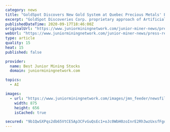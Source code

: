 ```yaml
---
category: news
title: "GoldSpot Discovers New Gold System at Quebec Precious Metals' Elmer East Gold Project Using Artificial Intelligence"
excerpt: "GoldSpot Discoveries Corp. proprietary approach of Artificial Intelligence (AI) and geological interpretation yields positive results in"
publishedDateTime: 2020-09-17T18:46:00Z
originalUrl: "https://www.juniorminingnetwork.com/junior-miner-news/press-releases/2682-tsx-venture/spot/84292-goldspot-discovers-new-gold-system-at-quebec-precious-metals-elmer-east-gold-project-using-artificial-intelligence.html"
webUrl: "https://www.juniorminingnetwork.com/junior-miner-news/press-releases/2682-tsx-venture/spot/84292-goldspot-discovers-new-gold-system-at-quebec-precious-metals-elmer-east-gold-project-using-artificial-intelligence.html"
type: article
quality: 15
heat: 15
published: false

provider:
  name: Best Junior Mining Stocks
  domain: juniorminingnetwork.com

topics:
  - AI

images:
  - url: "https://www.juniorminingnetwork.com/images/jmn_feeder/newsfile/SPOT64040_4b75ad3c542a5836_001full.jpg-5f63874e66ee2-875px.jpg"
    width: 875
    height: 656
    isCached: true

secured: "9b1QwSXPqs2db65VtCE5Ap3CFvGuQsEc1+oJc0WbH0zoInrE2Rh3wzUxsfFgoMhKdBm1epU7SiStmDeZkWZ8icKFPRzODzHgxnuAuY3cP8v211BXk5fCxa6CliDEoCPdORpXRhpDESqmI/44IMZj1DUTIaUOwbuaoEM1eQN3U3kPtj32a9HznOf2tKn+mfcrtdT7ZFjZcXlcV3nNOD+4lxu6v9pBzSLNRd3Ehj71ImIeSEaSuRbJvCIhc7EdKZsVU900UPgvEhWgcS6q7gcpDZnnMF84TTfUYqwivG120W4xeoVXIWNXrw/RBG9W0ST/67zgeplMwyjpV5QvvLtU+i3uHh9i5XX3V30l8pTaRlw=;nVIfRXUnb39nBOORvh+QAA=="
---
```


